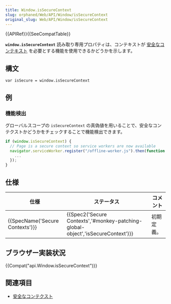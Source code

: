 ```yaml
---
title: Window.isSecureContext
slug: orphaned/Web/API/Window/isSecureContext
original_slug: Web/API/Window/isSecureContext
---
```

{{APIRef}}{{SeeCompatTable}}

**`window.isSecureContext`** 読み取り専用プロパティは、コンテキストが [安全なコンテキスト](/ja/docs/Web/Security/Secure_Contexts) を必要とする機能を使用できるかどうかを示します。

## 構文

```
var isSecure = window.isSecureContext
```

## 例

### 機能検出

グローバルスコープの `isSecureContext` の真偽値を用いることで、安全なコンテクストかどうかをチェックすることで機能検出できます。

```js
if (window.isSecureContext) {
  // Page is a secure context so service workers are now available
  navigator.serviceWorker.register("/offline-worker.js").then(function () {
    ...
  });
}
```

## 仕様

| 仕様                                     | ステータス                                                                                               | コメント   |
| ---------------------------------------- | -------------------------------------------------------------------------------------------------------- | ---------- |
| {{SpecName('Secure Contexts')}} | {{Spec2('Secure Contexts','#monkey-patching-global-object','isSecureContext')}} | 初期定義。 |

## ブラウザー実装状況

{{Compat("api.Window.isSecureContext")}}

## 関連項目

- [安全なコンテクスト](/ja/docs/Web/Security/Secure_Contexts)
